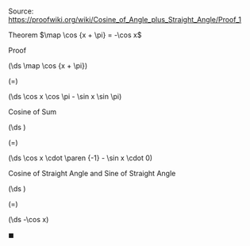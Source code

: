# 

Source: https://proofwiki.org/wiki/Cosine_of_Angle_plus_Straight_Angle/Proof_1

Theorem
$\map \cos {x + \pi} = -\cos x$


Proof













\(\ds \map \cos {x + \pi}\)

\(=\)







\(\ds \cos x \cos \pi - \sin x \sin \pi\)





Cosine of Sum














\(\ds \)

\(=\)







\(\ds \cos x \cdot \paren {-1} - \sin x \cdot 0\)





Cosine of Straight Angle and Sine of Straight Angle














\(\ds \)

\(=\)







\(\ds -\cos x\)









$\blacksquare$





